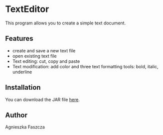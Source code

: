 # TextEditor
This program allows you to create a simple text document.

## Features

- create and save a new text file
- open existing text file
- Text editing: cut, copy and paste 
- Text modification: add color and three text formatting tools: bold, italic, underline

## Installation
You can download the JAR file [here](https://github.com/AgnieszkaMF/TextEditor/raw/master/TextEditor.jar).

## Author
Agnieszka Faszcza
